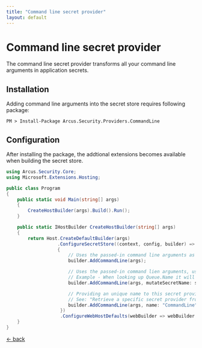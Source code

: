```yaml
---
title: "Command line secret provider"
layout: default
---
```


# Command line secret provider
The command line secret provider transforms all your command line arguments in application secrets.

## Installation
Adding command line arguments into the secret store requires following package:

```shell
PM > Install-Package Arcus.Security.Providers.CommandLine
```

## Configuration
After installing the package, the addtional extensions becomes available when building the secret store.

```csharp
using Arcus.Security.Core;
using Microsoft.Extensions.Hosting;

public class Program
{
    public static void Main(string[] args)
    {
        CreateHostBuilder(args).Build().Run();
    }

    public static IHostBuilder CreateHostBuilder(string[] args)
    {    
        return Host.CreateDefaultBuilder(args)
                   .ConfigureSecretStore((context, config, builder) =>
                   {
                       // Uses the passed-in command line arguments as secrets in the secret store.
                       builder.AddCommandLine(args);

                       // Uses the passed-in command lien arguments, using underscores and capitals for secret name structure.
                       // Example - When looking up Queue.Name it will be changed to ARCUS_QUEUE_NAME.
                       builder.AddCommandLine(args, mutateSecretName: secretName => secretName.Replace(".", "_").ToUppder());

                       // Providing an unique name to this secret provider so it can be looked up later.
                       // See: "Retrieve a specific secret provider from the secret store"
                       builder.AddCommandLine(args, name: "CommandLine");
                    })
                    .ConfigureWebHostDefaults(webBuilder => webBuilder.UseStartup<Startup>());
    }
}
```

[&larr; back](/)